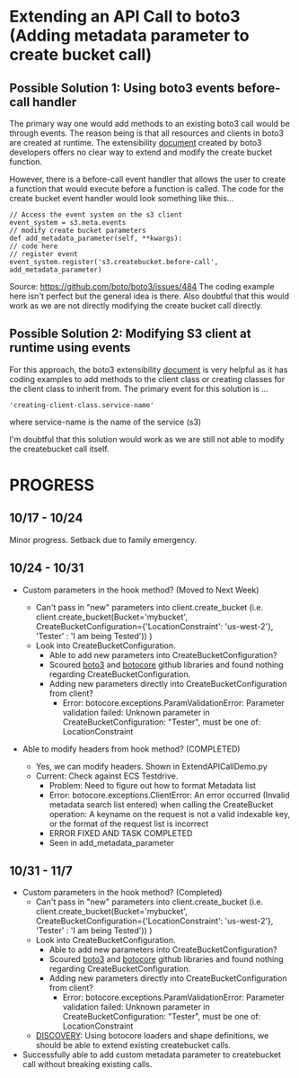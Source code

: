 # Extending an API Call to boto3 (Adding metadata parameter to create bucket call)
## Possible Solution 1: Using boto3 events before-call handler
 The primary way one would add methods to an existing boto3 call would be through events. The reason being is that all resources and clients in boto3 are created at runtime. The extensibility [document](https://boto3.amazonaws.com/v1/documentation/api/latest/guide/events.html) created by boto3 developers offers no clear way to extend and modify the create bucket function. 
 
However, there is a before-call event handler that allows the user to create a function that would execute before a function is called. The code for the create bucket event handler would look something like this...

    // Access the event system on the s3 client
    event_system = s3.meta.events
    // modify create bucket parameters
    def add_metadata_parameter(self, **kwargs):
    // code here
    // register event
    event_system.register('s3.createbucket.before-call', add_metadata_parameter)
 Source: 	https://github.com/boto/boto3/issues/484
The coding example here isn't perfect but the general idea is there. Also doubtful that this would work as we are not directly modifying the create bucket call directly. 
## Possible Solution 2: Modifying S3 client at runtime using events
For this approach, the boto3 extensibility [document](https://boto3.amazonaws.com/v1/documentation/api/latest/guide/events.html) is very helpful as it has coding examples to add methods to the client class or creating classes for the client class to inherit from. The primary event for this solution is ...

    'creating-client-class.service-name'
where service-name is the name of the service (s3)

I'm doubtful that this solution would work as we are still not able to modify the createbucket call itself.

# PROGRESS
## 10/17 - 10/24 
Minor progress. Setback due to family emergency.

## 10/24 - 10/31
- Custom parameters in the hook method? (Moved to Next Week)
    - Can't pass in "new" parameters into client.create_bucket (i.e. client.create_bucket(Bucket='mybucket',    CreateBucketConfiguration={'LocationConstraint': 'us-west-2'}, 'Tester' : 'I am being Tested')) )
    - Look into CreateBucketConfiguration. 
        - Able to add new parameters into CreateBucketConfiguration?
        -   Scoured [boto3](https://github.com/boto/boto3) and [botocore](https://github.com/boto/botocore) github libraries and found nothing regarding CreateBucketConfiguration.
        - Adding new parameters directly into CreateBucketConfiguration from client?
            - Error:
            botocore.exceptions.ParamValidationError: Parameter validation failed:
            Unknown parameter in CreateBucketConfiguration: "Tester", must be one of: LocationConstraint  

- Able to modify headers from hook method? (COMPLETED)
    - Yes, we can modify headers. Shown in ExtendAPICallDemo.py
    - Current: Check against ECS Testdrive. 
        - Problem: Need to figure out how to format Metadata list
        - Error: 
        botocore.exceptions.ClientError: An error occurred (Invalid metadata search list entered) when calling the CreateBucket operation: A keyname on the request is not a valid indexable key, or the format of the request list is incorrect
        - ERROR FIXED AND TASK COMPLETED
        - Seen in add_metadata_parameter

## 10/31 - 11/7
- Custom parameters in the hook method? (Completed)
    - Can't pass in "new" parameters into client.create_bucket (i.e. client.create_bucket(Bucket='mybucket',    CreateBucketConfiguration={'LocationConstraint': 'us-west-2'}, 'Tester' : 'I am being Tested')) )
    - Look into CreateBucketConfiguration. 
        - Able to add new parameters into CreateBucketConfiguration?
        -   Scoured [boto3](https://github.com/boto/boto3) and [botocore](https://github.com/boto/botocore) github libraries and found nothing regarding CreateBucketConfiguration.
        - Adding new parameters directly into CreateBucketConfiguration from client?
            - Error:
            botocore.exceptions.ParamValidationError: Parameter validation failed:
            Unknown parameter in CreateBucketConfiguration: "Tester", must be one of: LocationConstraint  
    - [DISCOVERY](https://github.com/EMCECS/objectscale-s3-client-python/blob/main/docs/newapicall/newapicall.md): Using botocore loaders and shape definitions, we should be able to extend existing createbucket calls.
- Successfully able to add custom metadata parameter to createbucket call without breaking existing calls.